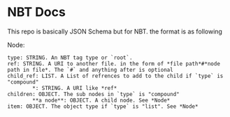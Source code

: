 # NBT Docs

This repo is basically JSON Schema but for NBT. the format is as following	

Node:	

```
type: STRING. An NBT tag type or `root`.
ref: STRING. A URI to another file. in the form of *file path*#*node path in file*. The `#` and anything after is optional	
child_ref: LIST. A List of refrences to add to the child if `type` is "compound"	
		*: STRING. A URI like *ref*	
children: OBJECT. The sub nodes in `type` is "compound"	
		**a node**: OBJECT. A child node. See *Node*	
item: OBJECT. The object type if `type` is "list". See *Node*  
```
